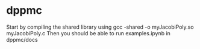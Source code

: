 # dppmc
Start by compiling the shared library using
gcc -shared -o myJacobiPoly.so myJacobiPoly.c
Then you should be able to run examples.ipynb in dppmc/docs
